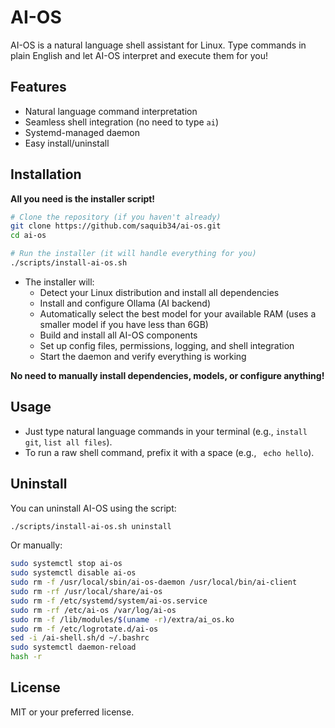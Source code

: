 # AI-OS

AI-OS is a natural language shell assistant for Linux. Type commands in plain English and let AI-OS interpret and execute them for you!

## Features

- Natural language command interpretation
- Seamless shell integration (no need to type `ai`)
- Systemd-managed daemon
- Easy install/uninstall

## Installation

**All you need is the installer script!**

```bash
# Clone the repository (if you haven't already)
git clone https://github.com/saquib34/ai-os.git
cd ai-os

# Run the installer (it will handle everything for you)
./scripts/install-ai-os.sh
```

- The installer will:
  - Detect your Linux distribution and install all dependencies
  - Install and configure Ollama (AI backend)
  - Automatically select the best model for your available RAM (uses a smaller model if you have less than 6GB)
  - Build and install all AI-OS components
  - Set up config files, permissions, logging, and shell integration
  - Start the daemon and verify everything is working

**No need to manually install dependencies, models, or configure anything!**

## Usage

- Just type natural language commands in your terminal (e.g., `install git`, `list all files`).
- To run a raw shell command, prefix it with a space (e.g., ` echo hello`).

## Uninstall

You can uninstall AI-OS using the script:

```bash
./scripts/install-ai-os.sh uninstall
```

Or manually:
```bash
sudo systemctl stop ai-os
sudo systemctl disable ai-os
sudo rm -f /usr/local/sbin/ai-os-daemon /usr/local/bin/ai-client
sudo rm -rf /usr/local/share/ai-os
sudo rm -f /etc/systemd/system/ai-os.service
sudo rm -rf /etc/ai-os /var/log/ai-os
sudo rm -f /lib/modules/$(uname -r)/extra/ai_os.ko
sudo rm -f /etc/logrotate.d/ai-os
sed -i /ai-shell.sh/d ~/.bashrc
sudo systemctl daemon-reload
hash -r
```

## License

MIT or your preferred license.

